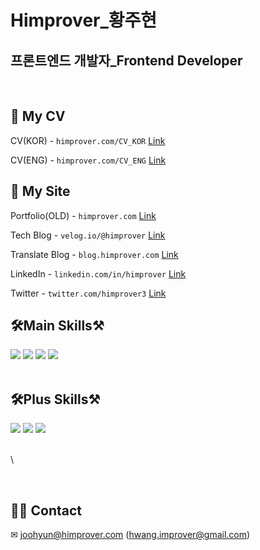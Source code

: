 # Himprover\_황주현

## 프론트엔드 개발자\_Frontend Developer

<br>

## 📑 My CV

CV(KOR) - `himprover.com/CV_KOR` [Link](https://www.himprover.com/CV_KOR)

CV(ENG) - `himprover.com/CV_ENG` [Link](https://www.himprover.com/CV_ENG)

## 👋 My Site

Portfolio(OLD) - `himprover.com` [Link](https://www.himprover.com/)

Tech Blog - `velog.io/@himprover` [Link](https://velog.io/@himprover)

Translate Blog - `blog.himprover.com` [Link](https://blog.himprover.com/) 

LinkedIn - `linkedin.com/in/himprover` [Link](https://www.linkedin.com/in/himprover)

Twitter - `twitter.com/himprover3` [Link](https://twitter.com/himprover3)

## 🛠Main Skills⚒

<div align='left'>
    <img src="https://img.shields.io/badge/Next.js-000000?style=flat-square&logo=Next.js&logoColor=white" />
    <img src="https://img.shields.io/badge/React(Functional)-0088CC?style=flat-square&logo=React&logoColor=white"/>
    <img src="https://img.shields.io/badge/TypeScript-3178C6?style=flat-square&logo=React&logoColor=white"/>
    <img src="https://img.shields.io/badge/JavaScript(es6+)-F7DF1E?style=flat-square&logo=JavaScript&logoColor=white"/>
</div>

<br>

## 🛠Plus Skills⚒

<div align='left'>
    <img src="https://img.shields.io/badge/Figma-F24E1E?style=flat-square&logo=Figma&logoColor=white"/>
    <img src="https://img.shields.io/badge/Photoshop-31A8FF?style=flat-square&logo=Adobe Photoshop&logoColor=white"/>
    <img src="https://img.shields.io/badge/Illustrator-FF9A00?style=flat-square&logo=Adobe Illustrator&logoColor=white"/>
</div>
<br>

<div align="left">

\\<!--<a href="https://github.com/anuraghazra/github-readme-stats">
<img align="center" src="https://github-readme-stats.vercel.app/api/top-langs/?username=himprover&theme=tokyonight&layout=compact" />-->
    
</a>


</div>

<br>

<div align='left'>

## 🙋‍♂️ Contact

✉ joohyun@himprover.com (hwang.improver@gmail.com)

</div>
